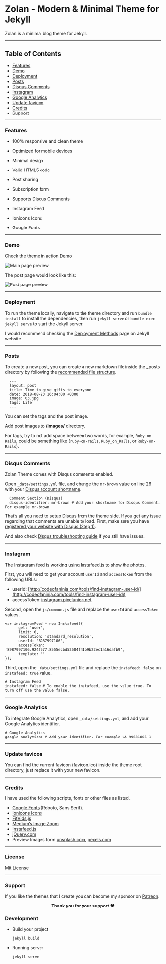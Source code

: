 # Zolan - Modern & Minimal Theme for Jekyll

Zolan is a minimal blog theme for Jekyll.

---

## Table of Contents

- [Features](#features)
- [Demo](#demo)
- [Deployment](#deployment)
- [Posts](#posts)
- [Disqus Comments](#DisqusComments)
- [Instagram](#instagram)
- [Google Analytics](#GoogleAnalytics)
- [Update favicon](#UpdateFavicon)
- [Credits](#Credits)
- [Support](#Support)

---

### Features

- 100% responsive and clean theme

- Optimized for mobile devices

- Minimal design

- Valid HTML5 code

- Post sharing

- Subscription form

- Supports Disqus Comments

- Instagram Feed

- Ionicons Icons

- Google Fonts

---

### Demo

Check the theme in action [Demo](https://zolan-jekyll.netlify.app/)

![Main page preview](https://github.com/artemsheludko/zolan/blob/master/images/zolan-main-page.png?raw=true)

The post page would look like this:

![Post page preview](https://github.com/artemsheludko/zolan/blob/master/images/zolan-post.png?raw=true)

---

### Deployment

To run the theme locally, navigate to the theme directory and run `bundle install` to install the dependencies, then run `jekyll serve` or `bundle exec jekyll serve` to start the Jekyll server.

I would recommend checking the [Deployment Methods](https://jekyllrb.com/docs/deployment-methods/) page on Jekyll website.

---

### Posts

To create a new post, you can create a new markdown file inside the \_posts directory by following the [recommended file structure](https://jekyllrb.com/docs/posts/#creating-post-files).

      ---
      layout: post
      title: Time to give gifts to everyone
      date: 2018-08-23 16:04:00 +0300
      image: 03.jpg
      tags: Life
      ---

You can set the tags and the post image.

Add post images to **/images/** directory.

For tags, try to not add space between two words, for example, `Ruby on Rails`, could be something like (`ruby-on-rails`, `Ruby_on_Rails`, or `Ruby-on-Rails`).

---

### Disqus Comments

Zolan Theme comes with Disqus comments enabled.

Open `_data/settings.yml` file, and change the `mr-brown` value on line 26 with your [Disqus account shortname](https://help.disqus.com/customer/portal/articles/466208).

      Comment Section (Disqus)
      disqus-identifier: mr-brown # Add your shortname for Disqus Comment. For example mr-brown

That’s all you need to setup Disqus from the theme side. If you get any issue regarding that comments are unable to load. First, make sure you have [registered your website with Disqus (Step 1)](https://help.disqus.com/customer/portal/articles/466182-publisher-quick-start-guide).

And also check [Disqus troubleshooting guide](https://help.disqus.com/customer/portal/articles/472007-i-m-receiving-the-message-%22we-were-unable-to-load-disqus-%22) if you still have issues.

---

### Instagram

The Instagram feed is working using [Instafeed.js](http://instafeedjs.com/) to show the photos.

First, you will need to get your account `userId` and `accessToken` from the following URLs:

- userId: [http://codeofaninja.com/tools/find-instagram-user-id/](http://codeofaninja.com/tools/find-instagram-user-id/)
- accessToken: [instagram.pixelunion.net](http://instagram.pixelunion.net/)

Second, open the `js/common.js` file and replace the `userId` and `accessToken` values.

    var instagramFeed = new Instafeed({
          get: 'user',
          limit: 6,
          resolution: 'standard_resolution',
          userId: '8987997106',
          accessToken: '8987997106.924f677.8555ecbd52584f41b9b22ec1a16dafb9',
          template: ''
    });

Third, open the `_data/settings.yml` file and replace the `instafeed: false` on `instafeed: true` value.

    # Instagram Feed
    instafeed: false # To enable the instafeed, use the value true. To turn off use the value false.

---

### Google Analytics

To integrate Google Analytics, open `_data/settings.yml`, and add your Google Analytics identifier.

    # Google Analytics
    google-analytics: # Add your identifier. For example UA-99631805-1

---

### Update favicon

You can find the current favicon (favicon.ico) inside the theme root directory, just replace it with your new favicon.

---

### Credits

I have used the following scripts, fonts or other files as listed.

- [Google Fonts](https://fonts.google.com/specimen/Nunito) (Roboto, Sans Serif).
- [Ionicons Icons](https://ionicons.com/)
- [FitVids.js](http://fitvidsjs.com/)
- [Medium’s Image Zoom](https://github.com/fat/zoom.js)
- [Instafeed.js](http://instafeedjs.com/)
- [jQuery.com](https://jquery.com/)
- Preview Images form [unsplash.com](https://unsplash.com/), [pexels.com](https://www.pexels.com/)

---

### License

Mit License

---

### Support

<p>If you like the themes that I create you can become my sponsor on <a href="https://www.patreon.com/artemsheludko" target="_blank">Patreon</a>.
<p align="center"><b>Thank you for your support ❤️</b></p>

### Development

- Build your project

  ```
  jekyll build
  ```

- Running server
  ```
  jekyll serve
  ```
